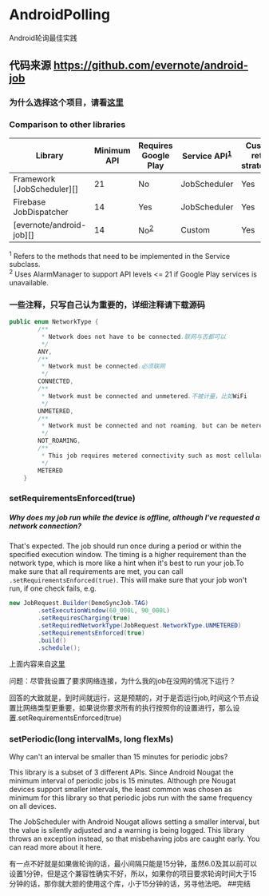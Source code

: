 # AndroidPolling
Android轮询最佳实践

## 代码来源 https://github.com/evernote/android-job
### 为什么选择这个项目，请看[这里](https://github.com/firebase/firebase-jobdispatcher-android#user-content-firebase-jobdispatcher-)

### Comparison to other libraries

Library                    | Minimum API | Requires Google Play   | Service API<sup>[1](#fn1)</sup> | Custom retry strategies
-------------------------- | ----------- | ---------------------- | ------------------------------- | -----------------------
Framework [JobScheduler][] | 21          | No                     | JobScheduler                    | Yes
Firebase JobDispatcher     | 14          | Yes                    | JobScheduler                    | Yes
[evernote/android-job][]   | 14          | No<sup>[2](#fn2)</sup> | Custom                          | Yes

<sup><a name="fn1">1</a></sup> Refers to the methods that need to be implemented in the
Service subclass.<br>
<sup><a name="fn2">2</a></sup> Uses AlarmManager to support API levels <= 21 if Google
Play services is unavailable.<br>
### 一些注释，只写自己认为重要的，详细注释请下载源码

```java
public enum NetworkType {
        /**
         * Network does not have to be connected.联网与否都可以
         */
        ANY,
        /**
         * Network must be connected.必须联网
         */
        CONNECTED,
        /**
         * Network must be connected and unmetered.不被计量，比如WiFi
         */
        UNMETERED,
        /**
         * Network must be connected and not roaming, but can be metered.不是漫游
         */
        NOT_ROAMING,
        /**
         * This job requires metered connectivity such as most cellular data networks.计量网络，3G,4G等蜂窝数据网络
         */
        METERED
    }
```
### setRequirementsEnforced(true)

##### Why does my job run while the device is offline, although I've requested a network connection?
 
 That's expected. The job should run once during a period or within the specified execution window. The timing is a higher requirement than the network type, which is more like a hint when it's best to run your job.To make sure that all requirements are met, you can call `.setRequirementsEnforced(true)`. This will make sure that your job won't run, if one check fails, e.g.
 
 ```java
 new JobRequest.Builder(DemoSyncJob.TAG)
         .setExecutionWindow(60_000L, 90_000L)
         .setRequiresCharging(true)
         .setRequiredNetworkType(JobRequest.NetworkType.UNMETERED)
         .setRequirementsEnforced(true)
         .build()
         .schedule();
 ```
 上面内容来自[这里](https://github.com/evernote/android-job/wiki/FAQ)
 
 问题：尽管我设置了要求网络连接，为什么我的job在没网的情况下运行？
 
 回答的大致就是，到时间就运行，这是预期的，对于是否运行job,时间这个节点设置比网络类型更重要，如果说你要求所有的执行按照你的设置进行，那么设置.setRequirementsEnforced(true)
 
 ### setPeriodic(long intervalMs, long flexMs)
 Why can't an interval be smaller than 15 minutes for periodic jobs?
 
 This library is a subset of 3 different APIs. Since Android Nougat the minimum interval of periodic jobs is 15 minutes. Although pre Nougat devices support smaller intervals, the least common was chosen as minimum for this library so that periodic jobs run with the same frequency on all devices.
 
 The JobScheduler with Android Nougat allows setting a smaller interval, but the value is silently adjusted and a warning is being logged. This library throws an exception instead, so that misbehaving jobs are caught early. You can read more about it here.
 
 有一点不好就是如果做轮询的话，最小间隔只能是15分钟，虽然6.0及其以前可以设置1分钟，但是这个兼容性确实不好，所以，如果你的项目要求轮询时间大于15分钟的话，那你就大胆的使用这个库，小于15分钟的话，另寻他法吧。
 ##完结